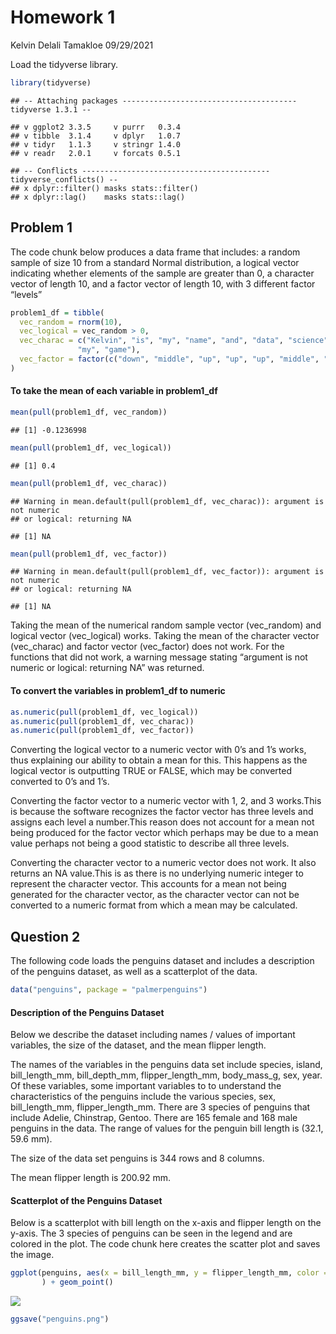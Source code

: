 Homework 1
================
Kelvin Delali Tamakloe
09/29/2021

Load the tidyverse library.

``` r
library(tidyverse)
```

    ## -- Attaching packages --------------------------------------- tidyverse 1.3.1 --

    ## v ggplot2 3.3.5     v purrr   0.3.4
    ## v tibble  3.1.4     v dplyr   1.0.7
    ## v tidyr   1.1.3     v stringr 1.4.0
    ## v readr   2.0.1     v forcats 0.5.1

    ## -- Conflicts ------------------------------------------ tidyverse_conflicts() --
    ## x dplyr::filter() masks stats::filter()
    ## x dplyr::lag()    masks stats::lag()

## Problem 1

The code chunk below produces a data frame that includes: a random
sample of size 10 from a standard Normal distribution, a logical vector
indicating whether elements of the sample are greater than 0, a
character vector of length 10, and a factor vector of length 10, with 3
different factor “levels”

``` r
problem1_df = tibble(
  vec_random = rnorm(10),
  vec_logical = vec_random > 0,
  vec_charac = c("Kelvin", "is", "my", "name", "and", "data", "science", "is",
               "my", "game"),
  vec_factor = factor(c("down", "middle", "up", "up", "up", "middle", "down", "middle", "up", "down"))
)
```

#### To take the mean of each variable in problem1\_df

``` r
mean(pull(problem1_df, vec_random))
```

    ## [1] -0.1236998

``` r
mean(pull(problem1_df, vec_logical))
```

    ## [1] 0.4

``` r
mean(pull(problem1_df, vec_charac))
```

    ## Warning in mean.default(pull(problem1_df, vec_charac)): argument is not numeric
    ## or logical: returning NA

    ## [1] NA

``` r
mean(pull(problem1_df, vec_factor))
```

    ## Warning in mean.default(pull(problem1_df, vec_factor)): argument is not numeric
    ## or logical: returning NA

    ## [1] NA

Taking the mean of the numerical random sample vector (vec\_random) and
logical vector (vec\_logical) works. Taking the mean of the character
vector (vec\_charac) and factor vector (vec\_factor) does not work. For
the functions that did not work, a warning message stating “argument is
not numeric or logical: returning NA” was returned.

#### To convert the variables in problem1\_df to numeric

``` r
as.numeric(pull(problem1_df, vec_logical))
as.numeric(pull(problem1_df, vec_charac))
as.numeric(pull(problem1_df, vec_factor))
```

Converting the logical vector to a numeric vector with 0’s and 1’s
works, thus explaining our ability to obtain a mean for this. This
happens as the logical vector is outputting TRUE or FALSE, which may be
converted converted to 0’s and 1’s.

Converting the factor vector to a numeric vector with 1, 2, and 3
works.This is because the software recognizes the factor vector has
three levels and assigns each level a number.This reason does not
account for a mean not being produced for the factor vector which
perhaps may be due to a mean value perhaps not being a good statistic to
describe all three levels.

Converting the character vector to a numeric vector does not work. It
also returns an NA value.This is as there is no underlying numeric
integer to represent the character vector. This accounts for a mean not
being generated for the character vector, as the character vector can
not be converted to a numeric format from which a mean may be
calculated.

## Question 2

The following code loads the penguins dataset and includes a description
of the penguins dataset, as well as a scatterplot of the data.

``` r
data("penguins", package = "palmerpenguins")
```

#### Description of the Penguins Dataset

Below we describe the dataset including names / values of important
variables, the size of the dataset, and the mean flipper length.

The names of the variables in the penguins data set include species,
island, bill\_length\_mm, bill\_depth\_mm, flipper\_length\_mm,
body\_mass\_g, sex, year. Of these variables, some important variables
to to understand the characteristics of the penguins include the various
species, sex, bill\_length\_mm, flipper\_length\_mm. There are 3 species
of penguins that include Adelie, Chinstrap, Gentoo. There are 165 female
and 168 male penguins in the data. The range of values for the penguin
bill length is (32.1, 59.6 mm).

The size of the data set penguins is 344 rows and 8 columns.

The mean flipper length is 200.92 mm.

#### Scatterplot of the Penguins Dataset

Below is a scatterplot with bill length on the x-axis and flipper length
on the y-axis. The 3 species of penguins can be seen in the legend and
are colored in the plot. The code chunk here creates the scatter plot
and saves the image.

``` r
ggplot(penguins, aes(x = bill_length_mm, y = flipper_length_mm, color = species)
       ) + geom_point()
```

![](p8105_hw1_kdt2119_files/figure-gfm/problem2_histo-1.png)<!-- -->

``` r
ggsave("penguins.png")
```

